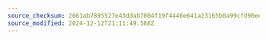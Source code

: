 ```yaml
---
source_checksum: 2661ab7895527e43ddab7804f19f4446e641a23165b0a99cfd90eecf02e74f9c
source_modified: 2024-12-12T21:11:49.588Z
---
```


